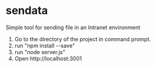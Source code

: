 # sendata
Simple tool for sending file in an Intranet environment

1) Go to the directory of the project in command prompt.
2) run "npm install --save" 
3) run "node server.js" 
3) Open http://localhost:3001 


